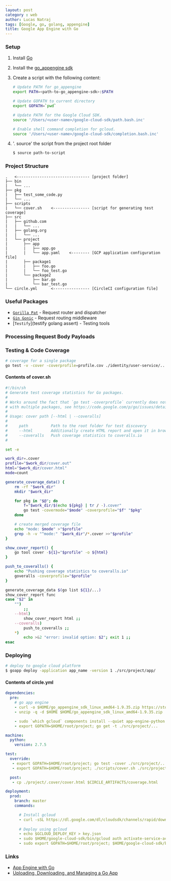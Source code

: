 ```yaml
---
layout: post
category : web
author: Lucas Natraj
tags: [Google, go, golang, appengine]
title: Google App Engine with Go
---
```


### Setup

1. Install [Go](https://golang.org)
2. Install the [go_appengine sdk](https://cloud.google.com/appengine/downloads)
3. Create a script with the following content:  

    ```bash
    # Update PATH for go_appengine
    export PATH=<path-to-go_appengine-sdk>:$PATH

    # Update GOPATH to current directory
    export GOPATH=`pwd`

    # Update PATH for the Google Cloud SDK.
    source '/Users/<user-name>/google-cloud-sdk/path.bash.inc'

    # Enable shell command completion for gcloud.
    source '/Users/<user-name>/google-cloud-sdk/completion.bash.inc'
    ```

4. '. source' the  script from the project root folder
    ```bash
    $ source path-to-script
    ```


### Project Structure

```text
.   <-------------------------------- [project folder]
├── bin
|   └── ...
├── pkg
|   ├── test_some_code.py
|   └── ...
├── scripts
|   └── cover.sh    <---------------- [script for generating test coverage]
├── src
|   ├── github.com
|   |   └── ...
|   ├── golang.org
|   |   └── ...
|   └── project
|       ├── app
|       |   ├── app.go
|       |   └── app.yaml    <-------- [GCP application configuration file]
|       ├── package1
|       |   ├── foo.go
|       |   └── foo_test.go
|       └── package2
|           ├── bar.go
|           └── bar_test.go
└── circle.yml      <---------------- [CircleCI configuration file]
```


### Useful Packages

* [`Gorilla Pat`](http://www.gorillatoolkit.org/pkg/pat) - Request router and dispatcher
* [`Gin Gonic`](https://gin-gonic.github.io/gin/) - Request routing middleware
* [`Testify`](testify golang assert) - Testing tools

### Processing Request Body Payloads


### Testing & Code Coverage

```bash
# coverage for a single package
go test -v -cover -coverprofile=profile.cov ./identity/user-service/... | /Users/lnatraj/work/data-lake/datalake-utils/identity/bin/go-junit-report > report.xml
```

#### Contents of cover.sh

```bash
#!/bin/sh
# Generate test coverage statistics for Go packages.
#
# Works around the fact that `go test -coverprofile` currently does not work
# with multiple packages, see https://code.google.com/p/go/issues/detail?id=6909
#
# Usage: cover path [--html | --coveralls]
#
#     path          Path to the root folder for test discovery
#     --html        Additionally create HTML report and open it in browser
#     --coveralls   Push coverage statistics to coveralls.io
#

set -e

work_dir=.cover
profile="$work_dir/cover.out"
html="$work_dir/cover.html"
mode=count

generate_coverage_data() {
    rm -rf "$work_dir"
    mkdir "$work_dir"

    for pkg in "$@"; do
        f="$work_dir/$(echo ${pkg} | tr / -).cover"
        go test -covermode="$mode" -coverprofile="$f" "$pkg"
    done

    # create merged coverage file
    echo "mode: $mode" >"$profile"
    grep -h -v "^mode:" "$work_dir"/*.cover >>"$profile"
}

show_cover_report() {
    go tool cover -${1}="$profile" -o ${html}
}

push_to_coveralls() {
    echo "Pushing coverage statistics to coveralls.io"
    goveralls -coverprofile="$profile"
}

generate_coverage_data $(go list ${1}/...)
show_cover_report func
case "$2" in
    "")
        ;;
    --html)
        show_cover_report html ;;
    --coveralls)
        push_to_coveralls ;;
    *)
        echo >&2 "error: invalid option: $2"; exit 1 ;;
esac
```


### Deploying

```bash
# deploy to google cloud platform
$ goapp deploy -application app_name -version 1 ./src/project/app/
```

#### Contents of circle.yml

```yaml
dependencies:
  pre:
    # go app engine
    - curl -o $HOME/go_appengine_sdk_linux_amd64-1.9.35.zip https://storage.googleapis.com/appengine-sdks/featured/go_appengine_sdk_linux_amd64-1.9.35.zip
    - unzip -q -d $HOME $HOME/go_appengine_sdk_linux_amd64-1.9.35.zip

    - sudo `which gcloud` components install --quiet app-engine-python
    - export GOPATH=$HOME/root/project; go get -t ./src/project/...

machine:
  python:
    version: 2.7.5

test:
  override:
   - export GOPATH=$HOME/root/project; go test -cover ./src/project/...
   - export GOPATH=$HOME/root/project; ./scripts/cover.sh ./src/project/ --html

  post:
   - cp ./project/.cover/cover.html $CIRCLE_ARTIFACTS/coverage.html

deployment:
  prod:
    branch: master
    commands:

      # Install gcloud
      - curl -sSL https://dl.google.com/dl/cloudsdk/channels/rapid/downloads/google-cloud-sdk-97.0.0-linux-x86_64.tar.gz | sudo tar zxfv - -C $HOME
     
      # Deploy using gcloud
      - echo $GCLOUD_DEPLOY_KEY > key.json
      - sudo $HOME/google-cloud-sdk/bin/gcloud auth activate-service-account circleci-deploy@googproject.iam.gserviceaccount.com --key-file key.json
      - sudo export GOPATH=$HOME/root/project; $HOME/google-cloud-sdk/bin/gcloud -q preview app deploy --project googproject --version 1 ./src/project/app/app.yaml
```

### Links

* [App Engine with Go](https://cloud.google.com/appengine/docs/go/)
* [Uploading, Downloading, and Managing a Go App](https://cloud.google.com/appengine/docs/go/tools/uploadinganapp)
